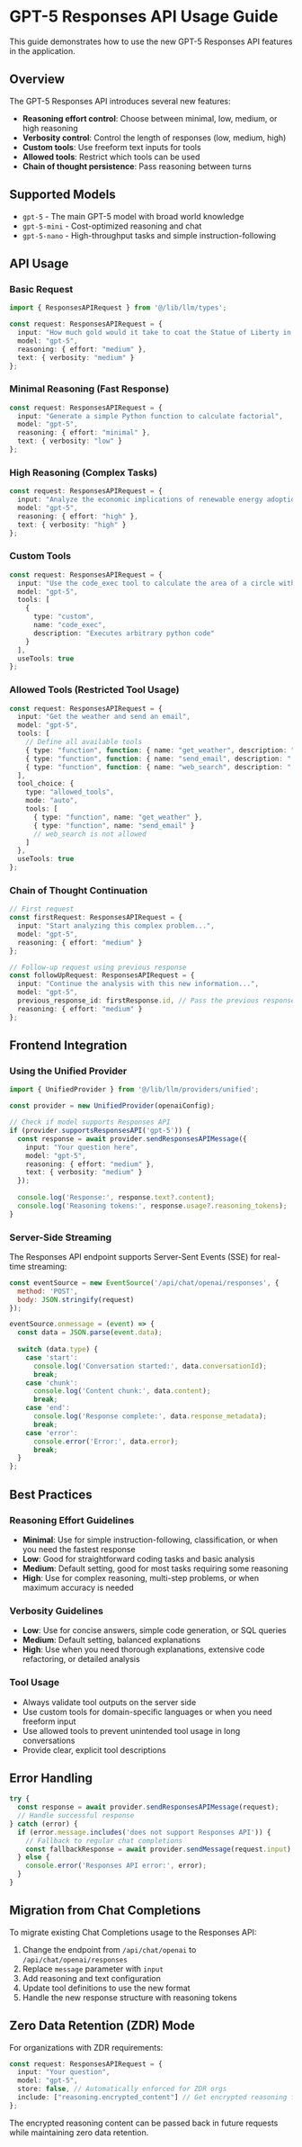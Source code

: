# GPT-5 Responses API Usage Guide

This guide demonstrates how to use the new GPT-5 Responses API features in the application.

## Overview

The GPT-5 Responses API introduces several new features:
- **Reasoning effort control**: Choose between minimal, low, medium, or high reasoning
- **Verbosity control**: Control the length of responses (low, medium, high)
- **Custom tools**: Use freeform text inputs for tools
- **Allowed tools**: Restrict which tools can be used
- **Chain of thought persistence**: Pass reasoning between turns

## Supported Models

- `gpt-5` - The main GPT-5 model with broad world knowledge
- `gpt-5-mini` - Cost-optimized reasoning and chat
- `gpt-5-nano` - High-throughput tasks and simple instruction-following

## API Usage

### Basic Request

```typescript
import { ResponsesAPIRequest } from '@/lib/llm/types';

const request: ResponsesAPIRequest = {
  input: "How much gold would it take to coat the Statue of Liberty in a 1mm layer?",
  model: "gpt-5",
  reasoning: { effort: "medium" },
  text: { verbosity: "medium" }
};
```

### Minimal Reasoning (Fast Response)

```typescript
const request: ResponsesAPIRequest = {
  input: "Generate a simple Python function to calculate factorial",
  model: "gpt-5",
  reasoning: { effort: "minimal" },
  text: { verbosity: "low" }
};
```

### High Reasoning (Complex Tasks)

```typescript
const request: ResponsesAPIRequest = {
  input: "Analyze the economic implications of renewable energy adoption",
  model: "gpt-5",
  reasoning: { effort: "high" },
  text: { verbosity: "high" }
};
```

### Custom Tools

```typescript
const request: ResponsesAPIRequest = {
  input: "Use the code_exec tool to calculate the area of a circle with radius 5",
  model: "gpt-5",
  tools: [
    {
      type: "custom",
      name: "code_exec",
      description: "Executes arbitrary python code"
    }
  ],
  useTools: true
};
```

### Allowed Tools (Restricted Tool Usage)

```typescript
const request: ResponsesAPIRequest = {
  input: "Get the weather and send an email",
  model: "gpt-5",
  tools: [
    // Define all available tools
    { type: "function", function: { name: "get_weather", description: "...", parameters: {} } },
    { type: "function", function: { name: "send_email", description: "...", parameters: {} } },
    { type: "function", function: { name: "web_search", description: "...", parameters: {} } }
  ],
  tool_choice: {
    type: "allowed_tools",
    mode: "auto",
    tools: [
      { type: "function", name: "get_weather" },
      { type: "function", name: "send_email" }
      // web_search is not allowed
    ]
  },
  useTools: true
};
```

### Chain of Thought Continuation

```typescript
// First request
const firstRequest: ResponsesAPIRequest = {
  input: "Start analyzing this complex problem...",
  model: "gpt-5",
  reasoning: { effort: "medium" }
};

// Follow-up request using previous response
const followUpRequest: ResponsesAPIRequest = {
  input: "Continue the analysis with this new information...",
  model: "gpt-5",
  previous_response_id: firstResponse.id, // Pass the previous response ID
  reasoning: { effort: "medium" }
};
```

## Frontend Integration

### Using the Unified Provider

```typescript
import { UnifiedProvider } from '@/lib/llm/providers/unified';

const provider = new UnifiedProvider(openaiConfig);

// Check if model supports Responses API
if (provider.supportsResponsesAPI('gpt-5')) {
  const response = await provider.sendResponsesAPIMessage({
    input: "Your question here",
    model: "gpt-5",
    reasoning: { effort: "medium" },
    text: { verbosity: "medium" }
  });
  
  console.log('Response:', response.text?.content);
  console.log('Reasoning tokens:', response.usage?.reasoning_tokens);
}
```

### Server-Side Streaming

The Responses API endpoint supports Server-Sent Events (SSE) for real-time streaming:

```javascript
const eventSource = new EventSource('/api/chat/openai/responses', {
  method: 'POST',
  body: JSON.stringify(request)
});

eventSource.onmessage = (event) => {
  const data = JSON.parse(event.data);
  
  switch (data.type) {
    case 'start':
      console.log('Conversation started:', data.conversationId);
      break;
    case 'chunk':
      console.log('Content chunk:', data.content);
      break;
    case 'end':
      console.log('Response complete:', data.response_metadata);
      break;
    case 'error':
      console.error('Error:', data.error);
      break;
  }
};
```

## Best Practices

### Reasoning Effort Guidelines

- **Minimal**: Use for simple instruction-following, classification, or when you need the fastest response
- **Low**: Good for straightforward coding tasks and basic analysis
- **Medium**: Default setting, good for most tasks requiring some reasoning
- **High**: Use for complex reasoning, multi-step problems, or when maximum accuracy is needed

### Verbosity Guidelines

- **Low**: Use for concise answers, simple code generation, or SQL queries
- **Medium**: Default setting, balanced explanations
- **High**: Use when you need thorough explanations, extensive code refactoring, or detailed analysis

### Tool Usage

- Always validate tool outputs on the server side
- Use custom tools for domain-specific languages or when you need freeform input
- Use allowed tools to prevent unintended tool usage in long conversations
- Provide clear, explicit tool descriptions

## Error Handling

```typescript
try {
  const response = await provider.sendResponsesAPIMessage(request);
  // Handle successful response
} catch (error) {
  if (error.message.includes('does not support Responses API')) {
    // Fallback to regular chat completions
    const fallbackResponse = await provider.sendMessage(request.input);
  } else {
    console.error('Responses API error:', error);
  }
}
```

## Migration from Chat Completions

To migrate existing Chat Completions usage to the Responses API:

1. Change the endpoint from `/api/chat/openai` to `/api/chat/openai/responses`
2. Replace `message` parameter with `input`
3. Add reasoning and text configuration
4. Update tool definitions to use the new format
5. Handle the new response structure with reasoning tokens

## Zero Data Retention (ZDR) Mode

For organizations with ZDR requirements:

```typescript
const request: ResponsesAPIRequest = {
  input: "Your question",
  model: "gpt-5",
  store: false, // Automatically enforced for ZDR orgs
  include: ["reasoning.encrypted_content"] // Get encrypted reasoning for future use
};
```

The encrypted reasoning content can be passed back in future requests while maintaining zero data retention.